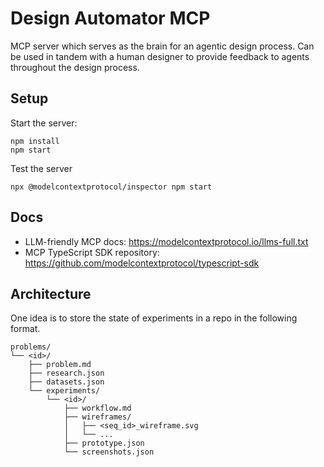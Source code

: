 # Design Automator MCP

MCP server which serves as the brain for an agentic design process.
Can be used in tandem with a human designer to provide feedback to agents throughout the design process.

## Setup

Start the server:

```
npm install
npm start
```

Test the server

```
npx @modelcontextprotocol/inspector npm start
```

## Docs

- LLM-friendly MCP docs: https://modelcontextprotocol.io/llms-full.txt
- MCP TypeScript SDK repository: https://github.com/modelcontextprotocol/typescript-sdk

## Architecture

One idea is to store the state of experiments in a repo in the following format.

```
problems/
└── <id>/
    ├── problem.md
    ├── research.json
    ├── datasets.json
    └── experiments/
        └── <id>/
            ├── workflow.md
            ├── wireframes/
            │   ├── <seq_id>_wireframe.svg
            │   └── ...
            ├── prototype.json
            └── screenshots.json
```